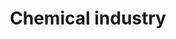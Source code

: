 ---
title: Chemical industry
longTitle: 'Chemical industry'
tags:
- gccommon
broaderTerm:
- "[[Pharmaceutical industry Plastics industry]]"
narrowerTerm:
- "[[Manufacturing industry]]"
relatedTerm:
- "[[Chemistry Chemicals]]"
---
